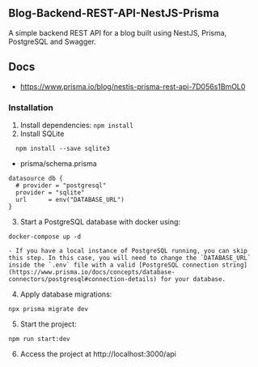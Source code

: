 ## Blog-Backend-REST-API-NestJS-Prisma 

A simple backend REST API for a blog built using NestJS, Prisma, PostgreSQL and Swagger. 

## Docs

- https://www.prisma.io/blog/nestjs-prisma-rest-api-7D056s1BmOL0

### Installation
1. Install dependencies: `npm install`
2.  Install  SQLite

```
  npm install --save sqlite3
```
* prisma/schema.prisma
```
datasource db {
  # provider = "postgresql"
  provider = "sqlite"
  url      = env("DATABASE_URL")
}
```
3. Start a PostgreSQL database with docker using: 

```
docker-compose up -d
```
    - If you have a local instance of PostgreSQL running, you can skip this step. In this case, you will need to change the `DATABASE_URL` inside the `.env` file with a valid [PostgreSQL connection string](https://www.prisma.io/docs/concepts/database-connectors/postgresql#connection-details) for your database. 
4. Apply database migrations: 
``` 
npx prisma migrate dev
```
5. Start the project:  
```
npm run start:dev
```
6. Access the project at http://localhost:3000/api
